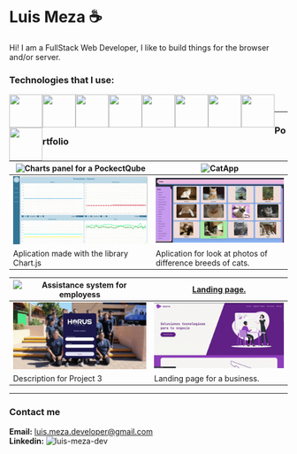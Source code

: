 # Luis Meza ☕
Hi! I am a FullStack Web Developer, I like to build things for the browser and/or server.

### Technologies that I use:

<img align='left' width='60px' height='60px' src="https://cdn.jsdelivr.net/gh/devicons/devicon@latest/icons/django/django-plain.svg" />
<img align='left' width='60px' height='60px' src="https://cdn.jsdelivr.net/gh/devicons/devicon@latest/icons/react/react-original.svg" />
<img align='left' width='60px' height='60px' src="https://cdn.jsdelivr.net/gh/devicons/devicon@latest/icons/python/python-original.svg" />
<img align='left' width='60px' height='60px' src="https://cdn.jsdelivr.net/gh/devicons/devicon@latest/icons/javascript/javascript-original.svg" />
<img align='left' width='60px' height='60px' src="https://cdn.jsdelivr.net/gh/devicons/devicon@latest/icons/html5/html5-original.svg" />
<img align='left' width='60px' height='60px' src="https://cdn.jsdelivr.net/gh/devicons/devicon@latest/icons/css3/css3-original.svg" />
<img align='left' width='60px' height='60px' src="https://cdn.jsdelivr.net/gh/devicons/devicon@latest/icons/tailwindcss/tailwindcss-original.svg" />
<img align='left' width='60px' height='60px' src="https://cdn.jsdelivr.net/gh/devicons/devicon@latest/icons/git/git-original.svg" />
<img align='left' width='60px' height='60px' src="https://cdn.jsdelivr.net/gh/devicons/devicon@latest/icons/linux/linux-original.svg" />
<br />

---

### Portfolio

| ![Charts panel for a PockectQube](https://github.com/luismeza8/human_machine_interface) | ![CatApp](https://github.com/luismeza8/CatApp) |
|---------------|---------------|
| <img src='./assets/charts.gif' width='400px' /> | <img src='./assets/catapp.gif' width='400px' /> |
| Aplication made with the library Chart.js | Aplication for look at photos of difference breeds of cats.

| ![Assistance system for employess](https://github.com/luismeza8/assistance_system) | <a href='https://abante.digital'>Landing page.</a> |
|---------------|---------------|
| <img src='./assets/assistance.gif' width='400px' /> | <img src='./assets/landing.gif' width='400px' /> |
| Description for Project 3 | Landing page for a business. |

---

### Contact me

**Email:** luis.meza.developer@gmail.com  
**Linkedin:** ![luis-meza-dev](https://www.linkedin.com/in/luis-meza-dev/)
